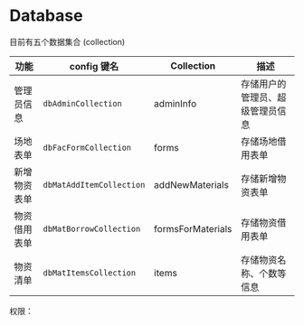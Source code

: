 # Database

目前有五个数据集合 (collection)

功能 | config 键名 | Collection | 描述
-- | -- | -- | --
管理员信息 | `dbAdminCollection` | adminInfo | 存储用户的管理员、超级管理员信息
场地表单 | `dbFacFormCollection` | forms | 存储场地借用表单
新增物资表单 | `dbMatAddItemCollection` | addNewMaterials | 存储新增物资表单
物资借用表单 | `dbMatBorrowCollection`| formsForMaterials | 存储物资借用表单
物资清单 | `dbMatItemsCollection` | items | 存储物资名称、个数等信息

权限：

